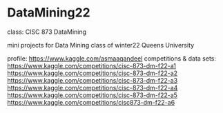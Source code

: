 # DataMining22
class: CISC 873 DataMining 

mini projects for Data Mining class of winter22 Queens University	

profile: https://www.kaggle.com/asmaaqandeel
competitions & data sets:
https://www.kaggle.com/competitions/cisc-873-dm-f22-a1
https://www.kaggle.com/competitions/cisc-873-dm-f22-a2
https://www.kaggle.com/competitions/cisc-873-dm-f22-a3
https://www.kaggle.com/competitions/cisc-873-dm-f22-a4
https://www.kaggle.com/competitions/cisc-873-dm-f22-a5
https://www.kaggle.com/competitions/cisc873-dm-f22-a6
